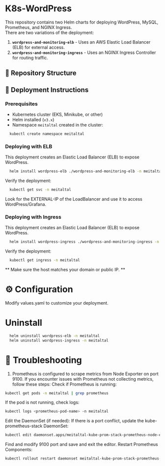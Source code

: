 # K8s-WordPress
This repository contains two Helm charts for deploying WordPress, MySQL, Prometheus, and NGINX Ingress.  
There are two variations of the deployment:

1. **`wordpress-and-monitoring-elb`** - Uses an AWS Elastic Load Balancer (ELB) for external access.
2. **`wordpress-and-monitoring-ingress`** - Uses an NGINX Ingress Controller for routing traffic.

## 📂 Repository Structure


## 🚀 Deployment Instructions

### Prerequisites
- Kubernetes cluster (EKS, Minikube, or other)
- Helm installed (`v3.x`)
- Namespace `meitaltal` created in the cluster:
```sh
  kubectl create namespace meitaltal
```
### Deploying with ELB
This deployment creates an Elastic Load Balancer (ELB) to expose WordPress.
```sh
  helm install wordpress-elb ./wordpress-and-monitoring-elb -n meitaltal
```
Verify the deployment:
```sh
  kubectl get svc -n meitaltal
```
Look for the EXTERNAL-IP of the LoadBalancer and use it to access WordPress/Grafana.

### Deploying with Ingress
This deployment creates an Elastic Load Balancer (ELB) to expose WordPress.
```sh
  helm install wordpress-ingress ./wordpress-and-monitoring-ingress -n meitaltal
```
Verify the deployment:
```sh
  kubectl get ingress -n meitaltal
```
** Make sure the host matches your domain or public IP. ** 

# ⚙️ Configuration 
Modify values.yaml to customize your deployment.

# Uninstall 
```sh
  helm uninstall wordpress-elb -n meitaltal
  helm uninstall wordpress-ingress -n meitaltal
```
# 🔧 Troubleshooting
1. Prometheus is configured to scrape metrics from Node Exporter on port 9100.
If you encounter issues with Prometheus not collecting metrics, follow these steps:
Check if Prometheus is running:
```sh
kubectl get pods -n meitaltal | grep prometheus
```
If the pod is not running, check logs:
```sh
kubectl logs <prometheus-pod-name> -n meitaltal
```
Edit the DaemonSet (if needed):
If there is a port conflict, update the kube-prometheus-stack DaemonSet:
```sh
kubectl edit daemonset.apps/meitaltal-kube-prom-stack-prometheus-node-exporter
```
Find and modify 9100 port and save and exit the editor.
Restart Prometheus Components:
```sh
kubectl rollout restart daemonset meitaltal-kube-prom-stack-prometheus-node-exporter -n meitaltal
```

